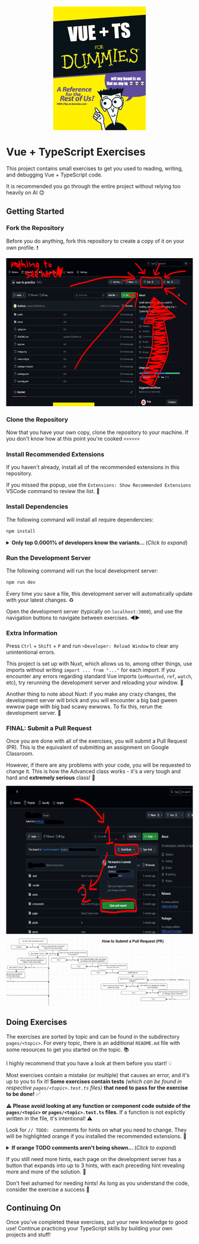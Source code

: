 <p align="center">
  <img alt="Vue + TS for Dummies" src="./public/for_dummies.png" width="250" />
</p>

# Vue + TypeScript Exercises

This project contains small exercises to get you used to reading, writing, and debugging Vue + TypeScript code.

It is recommended you go through the entire project without relying too heavily on AI 😊

## Getting Started

### Fork the Repository

Before you do anything, fork this repository to create a copy of it on your own profile. ❗

<img alt="How to Fork a Repository" src="./public/fork.png" height="400" />

### Clone the Repository

Now that you have your own copy, clone the repository to your machine. If you don't know how at this point you're cooked 💀💀💀💀💀💀

### Install Recommended Extensions

If you haven't already, install all of the recommended extensions in this repository.

If you missed the popup, use the `Extensions: Show Recommended Extensions` VSCode command to review the list. 📃

### Install Dependencies

The following command will install all require dependencies:

```sh
npm install
```

<details>
<summary><strong>Only top 0.0001% of developers know the variants... </strong>(<em>Click to expand</em>)</summary>

```sh
npm isntall
```

and

```sh
npm i
```

</details>

### Run the Development Server

The following command will run the local development server:

```sh
npm run dev
```

Every time you save a file, this development server will automatically update with your latest changes. ♻️

Open the development server (typically on `localhost:3000`), and use the navigation buttons to navigate between exercises. ◀️▶️

### Extra Information

Press `Ctrl` + `Shift` + `P` and run `>Developer: Reload Window` to clear any unintentional errors.

This project is set up with Nuxt, which allows us to, among other things, use imports without writing `import ... from "..."` for each import. If you encounter any errors regarding standard Vue imports (`onMounted`, `ref`, `watch`, etc), try rerunning the development server and reloading your window. 📀

Another thing to note about Nuxt: if you make any crazy changes, the development server will brick and you will encounter a big bad gween ewwow page with big bad scawy ewwows. To fix this, rerun the development server. 📀

### FINAL: Submit a Pull Request

Once you are done with all of the exercises, you will submit a Pull Request (PR). This is the equivalent of submitting an assignment on Google Classroom.

However, if there are any problems with your code, you will be requested to change it. This is how the Advanced class works - it's a very tough and hard and **extremely serious** class! 🤡

<img alt="How to create a Pull Request" src="./public/pr.png" height="400" />

<img alt="How to create a Pull Request" src="./public/how2pr.png" />

## Doing Exercises

The exercises are sorted by topic and can be found in the subdirectory `pages/<topic>`. For every topic, there is an additional `README.md` file with some resources to get you started on the topic. 📚

I highly recommend that you have a look at them before you start! 💡

Most exercises contain a mistake (or multiple) that causes an error, and it's up to you to fix it! **Some exercises contain tests** _(which can be found in respective `pages/<topic>.test.ts` files)_ **that need to pass for the exercise to be done!** ✅

:warning: **Please avoid looking at any function or component code outside of the `pages/<topic>` or `pages/<topic>.test.ts` files.** If a function is not explictly written in the file, it's intentional! :warning:

Look for `// TODO: ` comments for hints on what you need to change. They will be highlighted orange if you installed the recommended extensions. 🔸

<details>
<summary><strong>If orange TODO comments aren't being shown... </strong>(<em>Click to expand</em>)</summary>

Look for this extension on the VSCode extension marketplace: `edwinhuish.better-comments-next`

</details>

If you still need more hints, each page on the development server has a button that expands into up to 3 hints, with each preceding hint revealing more and more of the solution. 👀

Don't feel ashamed for needing hints! As long as you understand the code, consider the exercise a success 🎉

## Continuing On

Once you've completed these exercises, put your new knowledge to good use! Continue practicing your TypeScript skills by building your own projects and stuff!
